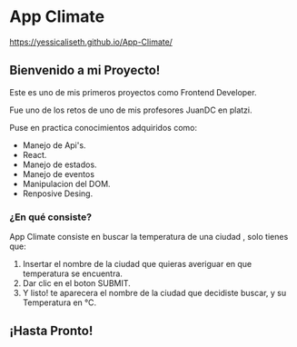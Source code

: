 # App Climate

https://yessicaliseth.github.io/App-Climate/

## Bienvenido a mi Proyecto!

Este es uno de mis primeros proyectos como Frontend Developer.

Fue uno de los retos de uno de mis profesores JuanDC en platzi.

Puse en practica conocimientos adquiridos como:
  
  - Manejo de Api's.
  - React.
  - Manejo de estados.
  - Manejo de eventos
  - Manipulacion del DOM.
  - Renposive Desing.
    
 
### ¿En qué consiste?

App Climate consiste en buscar la temperatura de una ciudad , solo tienes que:

                  
1. Insertar el nombre de la ciudad que quieras averiguar en que temperatura se encuentra.
2. Dar clic en el boton SUBMIT.
3. Y listo! te aparecera el nombre de la ciudad que decidiste buscar, y su Temperatura en °C.
 

## ¡Hasta Pronto!
